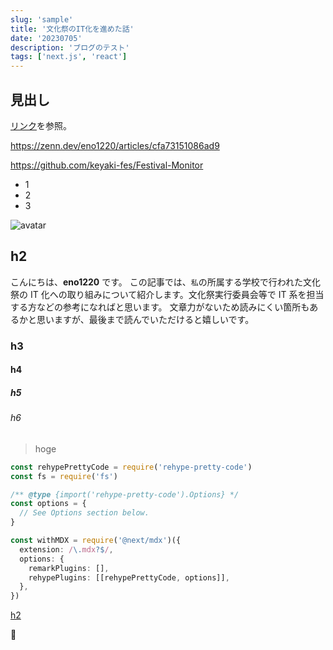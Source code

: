 ```yaml
---
slug: 'sample'
title: '文化祭のIT化を進めた話'
date: '20230705'
description: 'ブログのテスト'
tags: ['next.js', 'react']
---
```


## 見出し

[リンク](https://example.com)を参照。

https://zenn.dev/eno1220/articles/cfa73151086ad9

https://github.com/keyaki-fes/Festival-Monitor

- 1
- 2
- 3

![avatar](/images/eno1220.webp)

## h2

こんにちは、**eno1220** です。
この記事では、`私`の所属する学校で行われた文化祭の IT 化への取り組みについて紹介します。文化祭実行委員会等で IT 系を担当する方などの参考になればと思います。
文章力がないため読みにくい箇所もあるかと思いますが、最後まで読んでいただけると嬉しいです。

### h3

#### h4

##### h5

###### h6

> hoge

```ts
const rehypePrettyCode = require('rehype-pretty-code')
const fs = require('fs')

/** @type {import('rehype-pretty-code').Options} */
const options = {
  // See Options section below.
}

const withMDX = require('@next/mdx')({
  extension: /\.mdx?$/,
  options: {
    remarkPlugins: [],
    rehypePlugins: [[rehypePrettyCode, options]],
  },
})
```

[h2](#2)

:tada:
